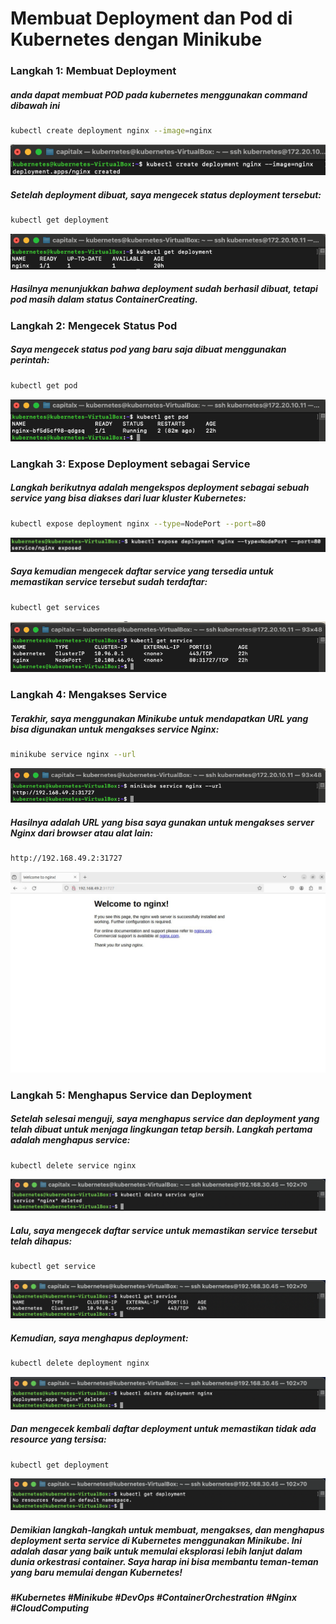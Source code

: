 # Membuat Deployment dan Pod di Kubernetes dengan Minikube


### Langkah 1: Membuat Deployment

##### anda dapat membuat POD pada kubernetes menggunakan command dibawah ini 

```sh
kubectl create deployment nginx --image=nginx
``` 

![Deskripsi Gambar](images/create-pod.png)

##### Setelah deployment dibuat, saya mengecek status deployment tersebut:

```sh
kubectl get deployment
``` 

![Deskripsi Gambar](images/k-get-deploy.png)

##### Hasilnya menunjukkan bahwa deployment sudah berhasil dibuat, tetapi pod masih dalam status ContainerCreating.

### Langkah 2: Mengecek Status Pod

##### Saya mengecek status pod yang baru saja dibuat menggunakan perintah:

```sh
kubectl get pod
``` 

![Deskripsi Gambar](images/k-get-pod.png)

### Langkah 3: Expose Deployment sebagai Service

##### Langkah berikutnya adalah mengekspos deployment sebagai sebuah service yang bisa diakses dari luar kluster Kubernetes:

```sh
kubectl expose deployment nginx --type=NodePort --port=80
``` 

![Deskripsi Gambar](images/k-expose.png)

##### Saya kemudian mengecek daftar service yang tersedia untuk memastikan service tersebut sudah terdaftar:

```sh
kubectl get services
```

![Deskripsi Gambar](images/k-get-service.png)

### Langkah 4: Mengakses Service

##### Terakhir, saya menggunakan Minikube untuk mendapatkan URL yang bisa digunakan untuk mengakses service Nginx:

```sh
minikube service nginx --url
```

![Deskripsi Gambar](images/m-service-nginx.png)

##### Hasilnya adalah URL yang bisa saya gunakan untuk mengakses server Nginx dari browser atau alat lain:

```sh
http://192.168.49.2:31727
```

![Service NGINX URL](images/nginx.jpg)

### Langkah 5: Menghapus Service dan Deployment

##### Setelah selesai menguji, saya menghapus service dan deployment yang telah dibuat untuk menjaga lingkungan tetap bersih. Langkah pertama adalah menghapus service:

```sh
kubectl delete service nginx
```

![Delete Service NGINX](images/k-delete-s-nginx.png)

##### Lalu, saya mengecek daftar service untuk memastikan service tersebut telah dihapus:

```sh
kubectl get service
```

![Delete Service NGINX](images/k-get-s-nginx.png)

##### Kemudian, saya menghapus deployment:

```sh
kubectl delete deployment nginx
```

![Delete Service NGINX](images/delete-deployment.png)

##### Dan mengecek kembali daftar deployment untuk memastikan tidak ada resource yang tersisa:

```sh
kubectl get deployment
```

![Delete Service NGINX](images/get-deployment.png)


##### Demikian langkah-langkah untuk membuat, mengakses, dan menghapus deployment serta service di Kubernetes menggunakan Minikube. Ini adalah dasar yang baik untuk memulai eksplorasi lebih lanjut dalam dunia orkestrasi container. Saya harap ini bisa membantu teman-teman yang baru memulai dengan Kubernetes!

##### #Kubernetes #Minikube #DevOps #ContainerOrchestration #Nginx #CloudComputing